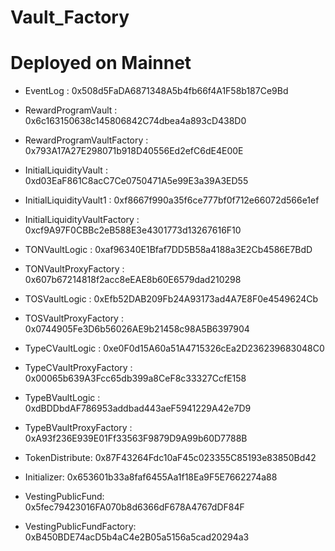 # Vault_Factory


# Deployed on Mainnet
* EventLog : 0x508d5FaDA6871348A5b4fb66f4A1F58b187Ce9Bd
* RewardProgramVault : 0x6c163150638c145806842C74dbea4a893cD438D0
* RewardProgramVaultFactory : 0x793A17A27E298071b918D40556Ed2efC6dE4E00E
* InitialLiquidityVault : 0xd03EaF861C8acC7Ce0750471A5e99E3a39A3ED55
* InitialLiquidityVault1 : 0xf8667f990a35f6ce777bf0f712e66072d566e1ef
* InitialLiquidityVaultFactory : 0xcf9A97F0CBBc2eB588E3e4301773d13267616F10
* TONVaultLogic : 0xaf96340E1Bfaf7DD5B58a4188a3E2Cb4586E7BdD
* TONVaultProxyFactory : 0x607b67214818f2acc8eEAE8b60E6579dad210298
* TOSVaultLogic : 0xEfb52DAB209Fb24A93173ad4A7E8F0e4549624Cb
* TOSVaultProxyFactory : 0x0744905Fe3D6b56026AE9b21458c98A5B6397904
* TypeCVaultLogic : 0xe0F0d15A60a51A4715326cEa2D236239683048C0
* TypeCVaultProxyFactory : 0x00065b639A3Fcc65db399a8CeF8c33327CcfE158
* TypeBVaultLogic : 0xdBDDbdAF786953addbad443aeF5941229A42e7D9
* TypeBVaultProxyFactory : 0xA93f236E939E01Ff33563F9879D9A99b60D7788B

* TokenDistribute: 0x87F43264Fdc10aF45c023355C85193e83850Bd42

* Initializer: 0x653601b33a8faf6455Aa1f18Ea9F5E7662274a88

* VestingPublicFund: 0x5fec79423016FA070b8d6366dF678A4767dDF84F

* VestingPublicFundFactory: 0xB450BDE74acD5b4aC4e2B05a5156a5cad20294a3

